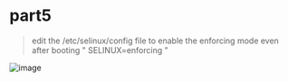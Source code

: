 # part5

> edit the /etc/selinux/config file to enable the enforcing mode even after booting " SELINUX=enforcing "


![image](https://github.com/user-attachments/assets/f1fad4dc-c2fc-4004-a2e4-d7375ba1d73b)
